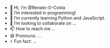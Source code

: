 - 👋 Hi, I’m @Renato-O-Costa
- 👀 I’m interested in programming!
- 🌱 I’m currently learning Python and JavaScript.
- 💞️ I’m looking to collaborate on ...
- 📫 How to reach me ...
- 😄 Pronouns: ...
- ⚡ Fun fact: ...

<!---
Renato-O-Costa/Renato-O-Costa is a ✨ special ✨ repository because its `README.md` (this file) appears on your GitHub profile.
You can click the Preview link to take a look at your changes.
--->
